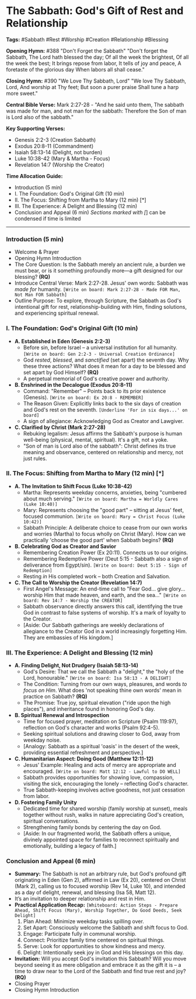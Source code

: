 # The Sabbath: God's Gift of Rest and Relationship

**Tags:** #Sabbath #Rest #Worship #Creation #Relationship #Blessing

**Opening Hymn:** #388 "Don't Forget the Sabbath" "Don't forget the Sabbath, The
Lord hath blessed the day; Of all the week the brightest, Of all the week the
best; It brings repose from labor, It tells of joy and peace, A foretaste of the
glorious day When labors all shall cease."

**Closing Hymn:** #390 "We Love Thy Sabbath, Lord" "We love Thy Sabbath, Lord,
And worship at Thy feet; But soon a purer praise Shall tune a harp more sweet."

**Central Bible Verse:** Mark 2:27-28 - "And he said unto them, The sabbath was
made for man, and not man for the sabbath: Therefore the Son of man is Lord also
of the sabbath."

**Key Supporting Verses:**

- Genesis 2:2-3 (Creation Sabbath)
- Exodus 20:8-11 (Commandment)
- Isaiah 58:13-14 (Delight, not burden)
- Luke 10:38-42 (Mary & Martha - Focus)
- Revelation 14:7 (Worship the Creator)

**Time Allocation Guide:**

- Introduction (5 min)
- I. The Foundation: God's Original Gift (10 min)
- II. The Focus: Shifting from Martha to Mary (12 min) [*]
- III. The Experience: A Delight and Blessing (12 min)
- Conclusion and Appeal (6 min) _Sections marked with [_] can be condensed if
  time is limited

---

### Introduction (5 min)

- Welcome & Prayer
- Opening Hymn Introduction
- The Core Question: Is the Sabbath merely an ancient rule, a burden we must
  bear, or is it something profoundly more—a gift designed for our blessing?
  **(RQ)**
- Introduce Central Verse: Mark 2:27-28. Jesus' own words: Sabbath was _made
  for_ humanity.
  `[Write on board: Mark 2:27-28 - Made FOR Man, Not Man FOR Sabbath]`
- Outline Purpose: To explore, through Scripture, the Sabbath as God's
  intentional gift for rest, relationship-building with Him, finding solutions,
  and experiencing spiritual renewal.

### I. The Foundation: God's Original Gift (10 min)

- **A. Established in Eden (Genesis 2:2-3)**
  - Before sin, before Israel – a universal institution for all humanity.
    `[Write on board: Gen 2:2-3 - Universal Creation Ordinance]`
  - God _rested_, _blessed_, and _sanctified_ (set apart) the seventh day. Why
    these three actions? What does it mean for a day to be blessed and set apart
    by God Himself? **(RQ)**
  - A perpetual memorial of God's creative power and authority.
- **B. Enshrined in the Decalogue (Exodus 20:8-11)**
  - Command: "Remember" – Points back to its prior existence (Genesis).
    `[Write on board: Ex 20:8 - REMEMBER]`
  - The Reason Given: Explicitly links back to the six days of creation and
    God's rest on the seventh. `[Underline 'For in six days...' on board]`
  - A sign of allegiance: Acknowledging God as Creator and Lawgiver.
- **C. Clarified by Christ (Mark 2:27-28)**
  - Rebuking legalism: Jesus affirms the Sabbath's purpose is human well-being
    (physical, mental, spiritual). It's a gift, not a yoke.
  - "Son of man is Lord also of the sabbath": Christ defines its true meaning
    and observance, centered on relationship and mercy, not just rules.

### II. The Focus: Shifting from Martha to Mary (12 min) [*]

- **A. The Invitation to Shift Focus (Luke 10:38-42)**
  - Martha: Represents weekday concerns, anxieties, being "cumbered about much
    serving." `[Write on board: Martha = Worldly Cares (Luke 10:40)]`
  - Mary: Represents choosing the "good part" – sitting at Jesus' feet, focused
    communion. `[Write on board: Mary = Christ Focus (Luke 10:42)]`
  - Sabbath Principle: A deliberate choice to cease from our own works and
    worries (Martha) to focus wholly on Christ (Mary). How can we practically
    'choose the good part' when Sabbath begins? **(RQ)**
- **B. Celebrating God as Creator and Savior**
  - Remembering Creation Power (Ex 20:11). Connects us to our origins.
  - Remembering Redemptive Power (Deut 5:15 - Sabbath also a sign of deliverance
    from Egypt/sin). `[Write on board: Deut 5:15 - Sign of Redemption]`
  - Resting _in_ His completed work – both Creation and Salvation.
- **C. The Call to Worship the Creator (Revelation 14:7)**
  - First Angel's Message: An end-time call to "Fear God... give glory...
    worship Him that made heaven, and earth, and the sea..."
    `[Write on board: Rev 14:7 - Worship the CREATOR]`
  - Sabbath observance directly answers this call, identifying the true God in
    contrast to false systems of worship. It's a mark of loyalty to the Creator.
  - [Aside: Our Sabbath gatherings are weekly declarations of allegiance to the
    Creator God in a world increasingly forgetting Him. They are embassies of
    His kingdom.]

### III. The Experience: A Delight and Blessing (12 min)

- **A. Finding Delight, Not Drudgery (Isaiah 58:13-14)**
  - God's Desire: That we call the Sabbath a "delight," the "holy of the Lord,
    honourable." `[Write on board: Isa 58:13 - A DELIGHT]`
  - The Condition: Turning from our own ways, pleasures, and words _to focus on
    Him_. What does 'not speaking thine own words' mean in practice on Sabbath?
    **(RQ)**
  - The Promise: True joy, spiritual elevation ("ride upon the high places"),
    and inheritance found in honoring God's day.
- **B. Spiritual Renewal and Introspection**
  - Time for focused prayer, meditation on Scripture (Psalm 119:97), reflection
    on God's character and works (Psalm 92:4-5).
  - Seeking spiritual solutions and drawing closer to God, away from weekday
    noise.
  - [Analogy: Sabbath as a spiritual 'oasis' in the desert of the week,
    providing essential refreshment and perspective.]
- **C. Humanitarian Aspect: Doing Good (Matthew 12:11-12)**
  - Jesus' Example: Healing and acts of mercy are appropriate and encouraged.
    `[Write on board: Matt 12:12 - Lawful to DO WELL]`
  - Sabbath provides opportunities for showing love, compassion, visiting the
    sick, encouraging the lonely – reflecting God's character.
  - True Sabbath-keeping involves active goodness, not just cessation from
    labor.
- **D. Fostering Family Unity**
  - Dedicated time for shared worship (family worship at sunset), meals together
    without rush, walks in nature appreciating God's creation, spiritual
    conversations.
  - Strengthening family bonds by centering the day on God.
  - [Aside: In our fragmented world, the Sabbath offers a unique, divinely
    appointed space for families to reconnect spiritually and emotionally,
    building a legacy of faith.]

### Conclusion and Appeal (6 min)

- **Summary:** The Sabbath is not an arbitrary rule, but God's profound gift
  originating in Eden (Gen 2), affirmed in Law (Ex 20), centered on Christ (Mark
  2), calling us to focused worship (Rev 14, Luke 10), and intended as a day of
  delight, renewal, and blessing (Isa 58, Matt 12).
- It’s an invitation to deeper relationship and rest in Him.
- **Practical Application Recap:**
  `[Whiteboard: Action Steps - Prepare Ahead, Shift Focus (Mary), Worship Together, Do Good Deeds, Seek Delight]`
  1.  Plan Ahead: Minimize weekday tasks spilling over.
  2.  Set Apart: Consciously welcome the Sabbath and shift focus to God.
  3.  Engage: Participate fully in communal worship.
  4.  Connect: Prioritize family time centered on spiritual things.
  5.  Serve: Look for opportunities to show kindness and mercy.
  6.  Delight: Intentionally seek joy in God and His blessings on this day.
- **Invitation:** Will you accept God's invitation this Sabbath? Will you move
  beyond seeing it as mere obligation and embrace it as the gift it is – a time
  to draw near to the Lord of the Sabbath and find true rest and joy? **(RQ)**
- Closing Prayer
- Closing Hymn Introduction

